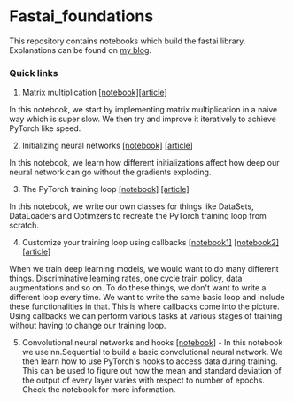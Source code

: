# Fastai_foundations

This repository contains notebooks which build the fastai library. Explanations can be found on [my blog](https://medium.com/@dipam44).

### Quick links
1. Matrix multiplication [[notebook]](https://github.com/dipam7/fastai_practical_deep_learning/blob/master/deep_learning/course2/notebooks/01_matmul.ipynb)[[article]](https://medium.com/@dipam44/matrix-multiplication-the-pytorch-way-c0ad724402ed)

In this notebook, we start by implementing matrix multiplication in a naive way which is super slow. We then try and improve it iteratively to achieve PyTorch like speed.

2. Initializing neural networks [[notebook]](https://github.com/dipam7/fastai_practical_deep_learning/blob/master/deep_learning/course2/notebooks/02_fully_connected.ipynb) [[article]](https://becominghuman.ai/initializing-neural-networks-3a774eb63745)

In this notebook, we learn how different initializations affect how deep our neural network can go without the gradients exploding.

3. The PyTorch training loop [[notebook]](https://github.com/dipam7/fastai_practical_deep_learning/blob/master/deep_learning/course2/notebooks/03_minibatch_training.ipynb) [[article]](https://becominghuman.ai/the-pytorch-training-loop-3c645c56665a)

In this notebook, we write our own classes for things like DataSets, DataLoaders and Optimzers to recreate the PyTorch training loop from scratch.

4. Customize your training loop using callbacks [[notebook1]](https://github.com/dipam7/fastai_practical_deep_learning/blob/master/deep_learning/course2/notebooks/04_callbacks.ipynb) [[notebook2]](https://github.com/dipam7/fastai_practical_deep_learning/blob/master/deep_learning/course2/notebooks/05a_foundations.ipynb) [[article]](https://medium.com/@dipam44/customize-your-training-loop-with-callbacks-9d93b415a602)

When we train deep learning models, we would want to do many different things. Discriminative learning rates, one cycle train policy, data augmentations and so on. To do these things, we don't want to write a different loop every time. We want to write the same basic loop and include these functionalities in that. This is where callbacks come into the picture. Using callbacks we can perform various tasks at various stages of training without having to change our training loop.

5. Convolutional neural networks and hooks [[notebook]](https://github.com/dipam7/fastai_practical_deep_learning/blob/master/deep_learning/course2/notebooks/06_cuda_cnn_hooks_init.ipynb) - In this notebook we use nn.Sequential to build a basic convolutional neural network. We then learn how to use PyTorch's hooks to access data during training. This can be used to figure out how the mean and standard deviation of the output of every layer varies with respect to number of epochs. Check the notebook for more information.

